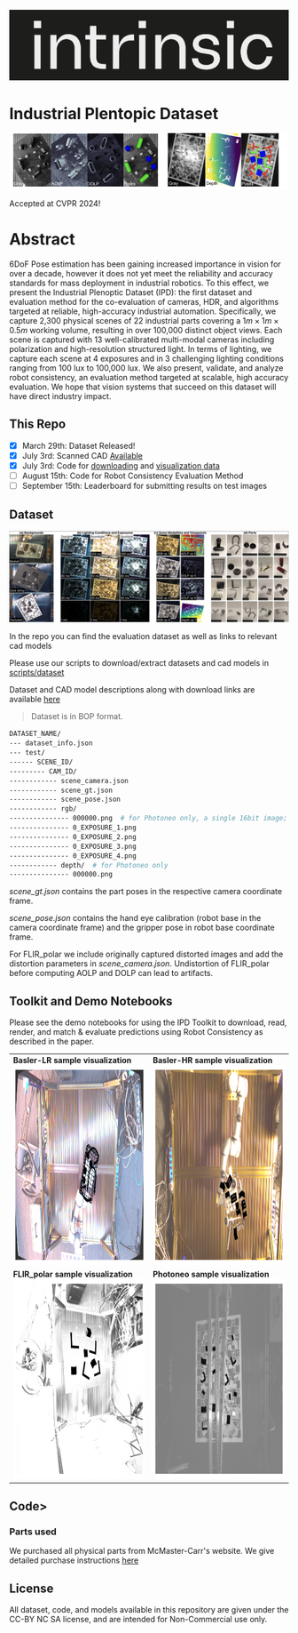 ![alt text](assets/image.png)

# Industrial Plentopic Dataset

![alt text](assets/teaser.png)

Accepted at CVPR 2024!

# Abstract
6DoF Pose estimation has been gaining increased importance in vision for over a decade, however it does not yet meet the reliability and accuracy standards for mass deployment in industrial robotics. To this effect, we present the Industrial Plenoptic Dataset (IPD): the first dataset and evaluation method for the co-evaluation of cameras, HDR, and algorithms targeted at reliable, high-accuracy industrial automation. Specifically, we capture 2,300 physical scenes of 22 industrial parts covering a $1m\times 1m\times 0.5m$ working volume, resulting in over 100,000 distinct object views. Each scene is captured with 13 well-calibrated multi-modal cameras including polarization and high-resolution structured light. In terms of lighting, we capture each scene at 4 exposures and in 3 challenging lighting conditions ranging from 100 lux to 100,000 lux. We also present, validate, and analyze robot consistency, an evaluation method targeted at scalable, high accuracy evaluation. We hope that vision systems that succeed on this dataset will have direct industry impact. 

## This Repo

- [x] March 29th: Dataset Released!
- [x] July 3rd: Scanned CAD [Available](Dataset.md#model-table-with-download-links)
- [x] July 3rd: Code for [downloading](./scripts/dataset/README.md) and [visualization data](./render.ipynb)
- [ ] August 15th: Code for Robot Consistency Evaluation Method
- [ ] September 15th: Leaderboard for submitting results on test images

## Dataset
![alt text](assets/dataset.png)

In the repo you can find the evaluation dataset as well as links to relevant cad models

Please use our scripts to download/extract datasets and cad models in [scripts/dataset](./scripts/dataset/README.md)

Dataset and CAD model descriptions along with download links are available [here](Dataset.md)

> Dataset is in BOP format.
```bash
DATASET_NAME/
--- dataset_info.json
--- test/
------ SCENE_ID/
--------- CAM_ID/
------------ scene_camera.json
------------ scene_gt.json
------------ scene_pose.json
------------ rgb/
--------------- 000000.png  # for Photoneo only, a single 16bit image; we don't provide separate exposures for Photoneo
--------------- 0_EXPOSURE_1.png
--------------- 0_EXPOSURE_2.png
--------------- 0_EXPOSURE_3.png
--------------- 0_EXPOSURE_4.png
------------ depth/  # for Photoneo only
--------------- 000000.png
```
_scene_gt.json_ contains the part poses in the respective camera coordinate frame. 

_scene_pose.json_ contains the hand eye calibration (robot base in the camera coordinate frame) and the gripper pose in robot base coordinate frame.

For FLIR_polar we include originally captured distorted images and add the distortion parameters in _scene_camera.json_. Undistortion of FLIR_polar before computing AOLP and DOLP can lead to artifacts. 

## Toolkit and Demo Notebooks

Please see the demo notebooks for using the IPD Toolkit to download, read, render, and match & evaluate predictions using Robot Consistency as described in the paper.


<table>
    <tr>
        <td> 
            <b>Basler-LR sample visualization</b>
            <img src="assets/render/dataset_basket_0_Basler-LR.png"  alt="Basler-LR sample visualization" width = 640px height = 360px >
        </td>
        <td> 
            <b>Basler-HR sample visualization</b>
            <img src="assets/render/dataset_basket_4_Basler-HR.png"  alt="Basler-HR sample visualization" width = 640px height = 360px >
        </td>
    </tr> 
    <tr>
        <td> 
            <b>FLIR_polar sample visualization</b>
            <img src="assets/render/dataset_darkbg_3_FLIR_polar.png"  alt="Basler-LR sample visualization" width = 640px height = 360px >
        </td>
        <td> 
            <b>Photoneo sample visualization</b>
            <img src="assets/render/dataset_texturedbg_4_Photoneo.png"  alt="Basler-HR sample visualization" width = 640px height = 360px >
        </td>
    </tr>
</table>

## Code>
### Parts used
We purchased all physical parts from McMaster-Carr's website. We give detailed purchase instructions [here](Parts.md)

## License

All dataset, code, and models available in this repository are given under the CC-BY NC SA license, and are intended for Non-Commercial use only. 
